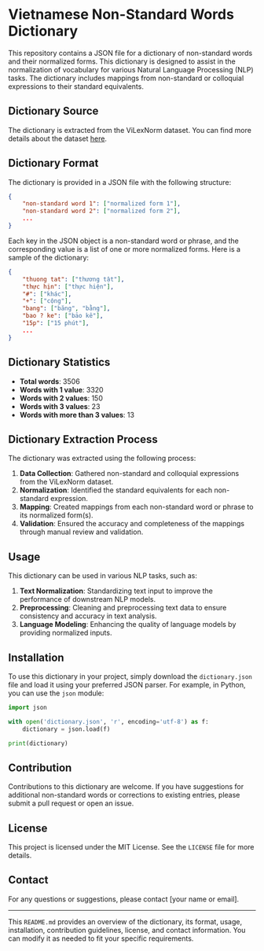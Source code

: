 # Vietnamese Non-Standard Words Dictionary

This repository contains a JSON file for a dictionary of non-standard words and their normalized forms. This dictionary is designed to assist in the normalization of vocabulary for various Natural Language Processing (NLP) tasks. The dictionary includes mappings from non-standard or colloquial expressions to their standard equivalents.

## Dictionary Source

The dictionary is extracted from the ViLexNorm dataset. You can find more details about the dataset [here](https://github.com/ngxtnhi/ViLexNorm.git).

## Dictionary Format

The dictionary is provided in a JSON file with the following structure:

```json
{
    "non-standard word 1": ["normalized form 1"],
    "non-standard word 2": ["normalized form 2"],
    ...
}
```

Each key in the JSON object is a non-standard word or phrase, and the corresponding value is a list of one or more normalized forms. Here is a sample of the dictionary:

```json
{
    "thuong tat": ["thương tật"],
    "thực hịn": ["thực hiện"],
    "#": ["khác"],
    "+": ["cộng"],
    "bang": ["băng", "bằng"],
    "bao ? ke": ["bảo kê"],
    "15p": ["15 phút"],
    ...
}
```
## Dictionary Statistics

- **Total words**: 3506
- **Words with 1 value**: 3320
- **Words with 2 values**: 150
- **Words with 3 values**: 23
- **Words with more than 3 values**: 13

## Dictionary Extraction Process

The dictionary was extracted using the following process:
1. **Data Collection**: Gathered non-standard and colloquial expressions from the ViLexNorm dataset.
2. **Normalization**: Identified the standard equivalents for each non-standard expression.
3. **Mapping**: Created mappings from each non-standard word or phrase to its normalized form(s).
4. **Validation**: Ensured the accuracy and completeness of the mappings through manual review and validation.

## Usage

This dictionary can be used in various NLP tasks, such as:

1. **Text Normalization**: Standardizing text input to improve the performance of downstream NLP models.
2. **Preprocessing**: Cleaning and preprocessing text data to ensure consistency and accuracy in text analysis.
3. **Language Modeling**: Enhancing the quality of language models by providing normalized inputs.

## Installation

To use this dictionary in your project, simply download the `dictionary.json` file and load it using your preferred JSON parser. For example, in Python, you can use the `json` module:

```python
import json

with open('dictionary.json', 'r', encoding='utf-8') as f:
    dictionary = json.load(f)

print(dictionary)
```

## Contribution

Contributions to this dictionary are welcome. If you have suggestions for additional non-standard words or corrections to existing entries, please submit a pull request or open an issue.

## License

This project is licensed under the MIT License. See the `LICENSE` file for more details.

## Contact

For any questions or suggestions, please contact [your name or email].

---

This `README.md` provides an overview of the dictionary, its format, usage, installation, contribution guidelines, license, and contact information. You can modify it as needed to fit your specific requirements.
